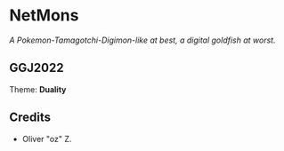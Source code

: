# NetMons

*A Pokemon-Tamagotchi-Digimon-like at best, a digital goldfish at worst.*

## GGJ2022

Theme: **Duality**

## Credits

* Oliver "oz" Z.

